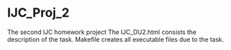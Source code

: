 # IJC_Proj_2
The second IJC homework project
The IJC_DU2.html consists the description of the task.
Makefile creates all executable files due to the task.
